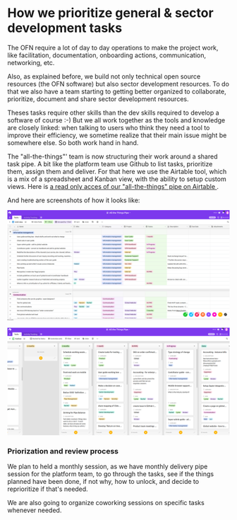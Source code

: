 # How we prioritize general & sector development tasks

The OFN require a lot of day to day operations to make the project work, like facilitation, documentation, onboarding actions, communication, networking, etc.

Also, as explained before, we build not only technical open source resources \(the OFN software\) but also sector development resources. To do that we also have a team starting to getting better organized to collaborate, prioritize, document and share sector development resources.

Theses tasks require other skills than the dev skills required to develop a software of course :-\) But we all work together as the tools and knowledge are closely linked: when talking to users who think they need a tool to improve their efficiency, we sometime realize that their main issue might be somewhere else. So both work hand in hand.

The "all-the-things"' team is now structuring their work around a shared task pipe. A bit like the platform team use Github to list tasks, prioritize them, assign them and deliver. For that here we use the Airtable tool, which is a mix of a spreadsheet and Kanban view, with the ability to setup custom views. Here is [a read only acces of our "all-the-things" pipe on Airtable ](https://airtable.com/invite/l?inviteId=invZwOQIL261V8IAC&inviteToken=e366698a2dca4f324688d85b908e3ae18a3251276b3efd5132ec1e7465311300).

And here are screenshots of how it looks like:

![](../.gitbook/assets/capture-du-2019-05-28-19-00-57.png)

![](../.gitbook/assets/capture-du-2019-05-28-19-02-42.png)

### Priorization and review process

We plan to held a monthly session, as we have monthly delivery pipe session for the platform team, to go through the tasks, see if the things planned have been done, if not why, how to unlock, and decide to reprioritize if that's needed.

We are also going to organize coworking sessions on specific tasks whenever needed.

